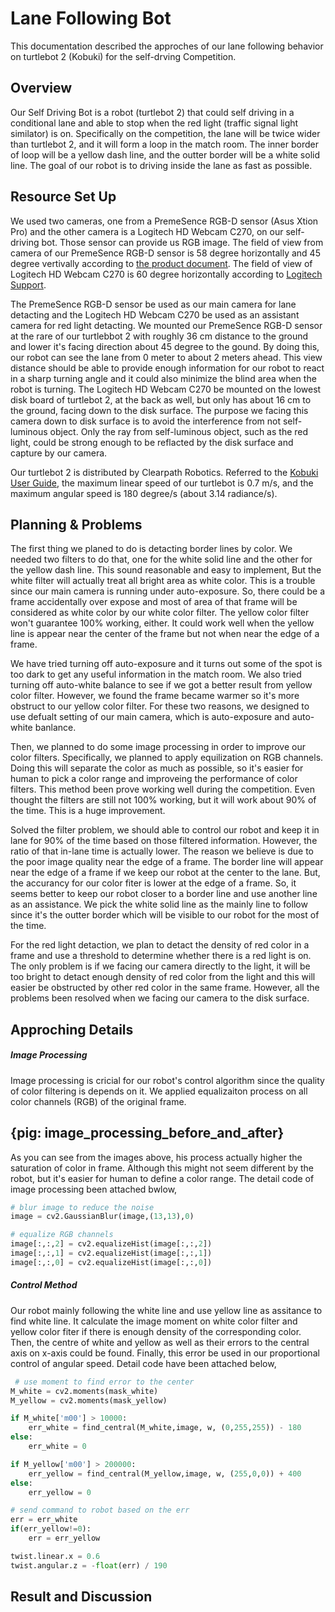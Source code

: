 # Lane Following Bot
This documentation described the approches of our lane following behavior on turtlebot 2 (Kobuki) for the self-drving Competition.


## Overview
Our Self Driving Bot is a robot (turtlebot 2) that could self driving in a conditional lane and able to stop when the red light (traffic signal light similator) is on. Specifically on the competition, the lane will be twice wider than turtlebot 2, and it will form a loop in the match room. The inner border of loop will be a yellow dash line, and the outter border will be a white solid line. The goal of our robot is to driving inside the lane as fast as possible. 


## Resource Set Up 
We used two cameras, one from a PremeSence RGB-D sensor (Asus Xtion Pro) and the other camera is a Logitech HD Webcam C270, on our self-driving bot. Those sensor can provide us RGB image. The field of view from camera of our PremeSence RGB-D sensor is 58 degree horizontally and 45 degree vertivally according to [the product document](https://www.asus.com/3D-Sensor/Xtion_PRO_LIVE/specifications/). The field of view of Logitech HD Webcam C270 is 60 degree horizontally according to [
Logitech Support](http://support.logitech.com/en_us/article/17556).

The PremeSence RGB-D sensor be used as our main camera for lane detacting and the Logitech HD Webcam C270 be used as an assistant camera for red light detacting. We mounted our PremeSence RGB-D sensor at the rare of our turtlebbot 2 with roughly 36 cm distance to the ground and lower it's facing direction about 45 degree to the gound. By doing this, our robot can see the lane from 0 meter to about 2 meters ahead. This view distance should be able to provide enough information for our robot to react in a sharp turning angle and it could also minimize the blind area when the robot is turning. The Logitech HD Webcam C270 be mounted on the lowest disk board of turtlebot 2, at the back as well, but only has about 16 cm to the ground, facing down to the disk surface. The purpose we facing this camera down to disk surface is to avoid the interference from not self-luminous object. Only the ray from self-luminous object, such as the red light, could be strong enough to be reflacted by the disk surface and capture by our camera.

Our turtlebot 2 is distributed by Clearpath Robotics. Referred to the [Kobuki User Guide](https://www.google.ca/url?sa=t&rct=j&q=&esrc=s&source=web&cd=9&ved=0ahUKEwjvhqLH1v_RAhVOw2MKHYAFAY4QFghCMAg&url=https%3A%2F%2Fdocs.google.com%2Fdocument%2Fexport%3Fformat%3Dpdf%26id%3D15k7UBnYY_GPmKzQCjzRGCW-4dIP7zl_R_7tWPLM0zKI&usg=AFQjCNFo0O5d312q_k2JDorv5Q0cIMiZ7A&bvm=bv.146094739,d.cGc&cad=rja), the maximum linear speed of our turtlebot is 0.7 m/s, and the maximum angular speed is 180 degree/s (about 3.14 radiance/s).


## Planning & Problems
The first thing we planed to do is detacting border lines by color. We needed two filters to do that, one for the white solid line and the other for the yellow dash line. This sound reasonable and easy to implement, But the white filter will actually treat all bright area as white color. This is a trouble since our main camera is running under auto-exposure. So, there could be a frame accidentally over expose and most of area of that frame will be considered as white color by our white color filter. The yellow color filter won't guarantee 100% working, either. It could work well when the yellow line is appear near the center of the frame but not when near the edge of a frame.

We have tried turning off auto-exposure and it turns out some of the spot is too dark to get any useful information in the match room. We also tried turning off auto-white balance to see if we got a better result from yellow color filter. However, we found the frame became warmer so it's more obstruct to our yellow color filter. For these two reasons, we designed to use defualt setting of our main camera, which is auto-exposure and auto-white banlance.

Then, we planned to do some image processing in order to improve our color filters. Specifically, we planned to apply equilization on RGB channels. Doing this will separate the color as much as possible, so it's easier for human to pick a color range and improveing the performance of color filters. This method been prove working well during the competition. Even thought the filters are still not 100% working, but it will work about 90% of the time. This is a huge improvement. 

Solved the filter problem, we should able to control our robot and keep it in lane for 90% of the time based on those filtered information. However, the ratio of that in-lane time is actually lower. The reason we believe is due to the poor image quality near the edge of a frame. The border line will appear near the edge of a frame if we keep our robot at the center to the lane. But, the accurancy for our color fiter is lower at the edge of a frame. So, it seems better to keep our robot closer to a border line and use another line as an assistance. We pick the white solid line as the mainly line to follow since it's the outter border which will be visible to our robot for the most of the time. 

For the red light detaction, we plan to detact the density of red color in a frame and use a threshold to determine whether there is a red light is on. The only problem is if we facing our camera directly to the light, it will be too bright to detact enough density of red color from the light and this will easier be obstructed by other red color in the same frame. However, all the problems been resolved when we facing our camera to the disk surface.


## Approching Details

##### Image Processing
Image processing is cricial for our robot's control algorithm since the quality of color filtering is depends on it. We applied equalizaiton process on all color channels (RGB) of the original frame. 

## {pig: image_processing_before_and_after}

As you can see from the images above, his process actually higher the saturation of color in frame. Although this might not seem different by the robot, but it's easier for human to define a color range. The detail code of image processing been attached bwlow,

```python
# blur image to reduce the noise
image = cv2.GaussianBlur(image,(13,13),0)

# equalize RGB channels
image[:,:,2] = cv2.equalizeHist(image[:,:,2])
image[:,:,1] = cv2.equalizeHist(image[:,:,1])
image[:,:,0] = cv2.equalizeHist(image[:,:,0])
```
 
##### Control Method
Our robot mainly following the white line and use yellow line as assitance to find white line. It calculate the image moment on white color filter and yellow color fiter if there is enough density of the corresponding color. Then, the centre of white and yellow as well as their errors to the central axis on x-axis could be found. Finally, this error be used in our proportional control of angular speed. Detail code have been attached below,

```python
 # use moment to find error to the center
M_white = cv2.moments(mask_white)
M_yellow = cv2.moments(mask_yellow)

if M_white['m00'] > 10000:
    err_white = find_central(M_white,image, w, (0,255,255)) - 180
else:
    err_white = 0

if M_yellow['m00'] > 200000:
    err_yellow = find_central(M_yellow,image, w, (255,0,0)) + 400
else:
    err_yellow = 0

# send command to robot based on the err
err = err_white
if(err_yellow!=0):
    err = err_yellow

twist.linear.x = 0.6
twist.angular.z = -float(err) / 190
```


## Result and Discussion




